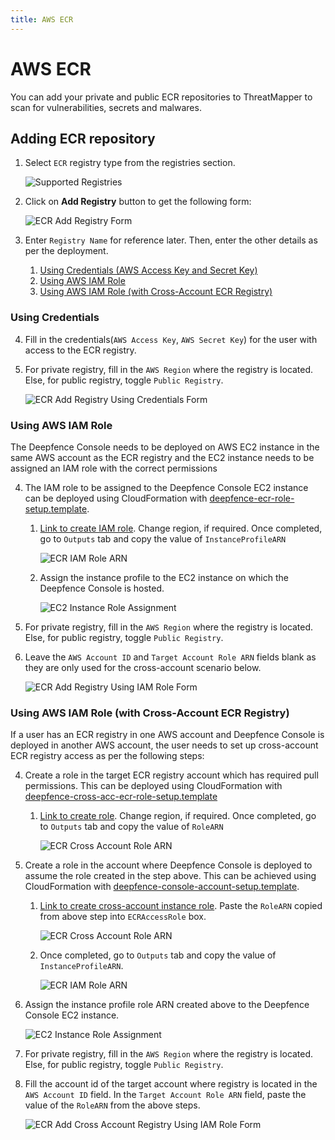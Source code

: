 ```yaml
---
title: AWS ECR
---
```


# AWS ECR

You can add your private and public ECR repositories to ThreatMapper to scan for vulnerabilities, secrets and malwares.

## Adding ECR repository

1. Select `ECR` registry type from the registries section.

    ![Supported Registries](../img/registry-1.png)
2. Click on **Add Registry** button to get the following form:

    ![ECR Add Registry Form](../img/registry-ecr-1.png)
3. Enter `Registry Name` for reference later. Then, enter the other details as per the deployment.
    1. [Using Credentials (AWS Access Key and Secret Key)](#using-credentials)
    2. [Using AWS IAM Role](#using-aws-iam-role)
    3. [Using AWS IAM Role (with Cross-Account ECR Registry)](#using-aws-iam-role-with-cross-account-ecr-registry)

### Using Credentials

4. Fill in the credentials(`AWS Access Key`, `AWS Secret Key`) for the user with access to the ECR registry.
5. For private registry, fill in the `AWS Region` where the registry is located. Else, for public registry, toggle `Public Registry`.

    ![ECR Add Registry Using Credentials Form](../img/registry-ecr-2.png)

### Using AWS IAM Role

The Deepfence Console needs to be deployed on AWS EC2 instance in the same AWS account as the ECR registry and the EC2 instance needs to be assigned an IAM role with the correct permissions

4. The IAM role to be assigned to the Deepfence Console EC2 instance can be deployed using CloudFormation with [deepfence-ecr-role-setup.template](https://deepfence-public.s3.amazonaws.com/ecr/deepfence-ecr-role-setup.template).
    1. [Link to create IAM role](https://us-east-1.console.aws.amazon.com/cloudformation/home?region=us-east-1#/stacks/create/review?templateURL=https://deepfence-public.s3.amazonaws.com/ecr/deepfence-ecr-role-setup.template&stackName=Deepfence-ECR-Read-Only-Role). Change region, if required. Once completed, go to `Outputs` tab and copy the value of `InstanceProfileARN`

        ![ECR IAM Role ARN](../img/registry-ecr-5.png)
    2. Assign the instance profile to the EC2 instance on which the Deepfence Console is hosted.

        ![EC2 Instance Role Assignment](../img/registry-ecr-6.png)
5. For private registry, fill in the `AWS Region` where the registry is located. Else, for public registry, toggle `Public Registry`.
6. Leave the `AWS Account ID` and `Target Account Role ARN` fields blank as they are only used for the cross-account scenario below.

    ![ECR Add Registry Using IAM Role Form](../img/registry-ecr-3.png)

### Using AWS IAM Role (with Cross-Account ECR Registry)

If a user has an ECR registry in one AWS account and Deepfence Console is deployed in another AWS account, the user needs to set up cross-account ECR registry access as per the following steps:

4. Create a role in the target ECR registry account which has required pull permissions. This can be deployed using CloudFormation with [deepfence-cross-acc-ecr-role-setup.template](https://deepfence-public.s3.amazonaws.com/cross-account-ecr/deepfence-ecr-role-setup.template)
    1. [Link to create role](https://us-east-1.console.aws.amazon.com/cloudformation/home?region=us-east-1#/stacks/create/review?templateURL=https://deepfence-public.s3.amazonaws.com/cross-account-ecr/deepfence-ecr-role-setup.template&stackName=Deepfence-ECR-Cross-Account-Read-Only-Role). Change region, if required. Once completed, go to `Outputs` tab and copy the value of `RoleARN`

        ![ECR Cross Account Role ARN](../img/registry-ecr-7.png)
5. Create a role in the account where Deepfence Console is deployed to assume the role created in the step above. This can be achieved using CloudFormation with [deepfence-console-account-setup.template](https://deepfence-public.s3.amazonaws.com/cross-account-ecr/deepfence-console-account-setup.template).
    1. [Link to create cross-account instance role](https://us-east-1.console.aws.amazon.com/cloudformation/home?region=us-east-1#/stacks/create/review?templateURL=https://deepfence-public.s3.amazonaws.com/cross-account-ecr/deepfence-console-account-setup.template&stackName=Deepfence-Cross-Account-ECR-Access-Role). Paste the `RoleARN` copied from above step into `ECRAccessRole` box.

        ![ECR Cross Account Role ARN](../img/registry-ecr-8.png)
    2. Once completed, go to `Outputs` tab and copy the value of `InstanceProfileARN`.

        ![ECR IAM Role ARN](../img/registry-ecr-5.png)

6. Assign the instance profile role ARN created above to the Deepfence Console EC2 instance.

    ![EC2 Instance Role Assignment](../img/registry-ecr-6.png)
7. For private registry, fill in the `AWS Region` where the registry is located. Else, for public registry, toggle `Public Registry`.
8. Fill the account id of the target account where registry is located in the `AWS Account ID` field. In the `Target Account Role ARN` field, paste the value of the `RoleARN` from the above steps.

    ![ECR Add Cross Account Registry Using IAM Role Form](../img/registry-ecr-4.png)
